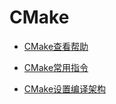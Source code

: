 # CMake

* [CMake查看帮助](CMake/cmake_help.md)

* [CMake常用指令](CMake/cmake_commands.md)

* [CMake设置编译架构](CMake/cmake_set_arch.md)

<!-- * [CMake常用内置变量](CMake/cmake_variables.md) TODO -->